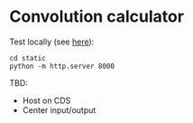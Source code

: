 # Convolution calculator

Test locally (see [here](https://stackoverflow.com/a/23118676/1427316)):
```
cd static
python -m http.server 8000
```

TBD:
* Host on CDS
* Center input/output
